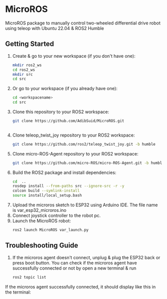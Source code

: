 # MicroROS
MicroROS package to manually control two-wheeled differential drive robot using teleop with Ubuntu 22.04 & ROS2 Humble

## Getting Started
1. Create & go to your new workspace (if you don't have one):
   ```bash
   mkdir ros2_ws
   cd ros2_ws
   mkdir src
   cd src

2. Or go to your workspace (if you already have one):
   ```bash
   cd <workspacename>
   cd src
   
3. Clone this repository to your ROS2 workspace:
   ```bash
   git clone https://github.com/AdibSuid/MicroROS.git
  
4. Clone teleop_twist_joy repository to your ROS2 workspace:
   ```bash
   git clone https://github.com/ros2/teleop_twist_joy.git -b humble

5. Clone micro-ROS-Agent repository to your ROS2 workspace:
   ```bash
   git clone https://github.com/micro-ROS/micro-ROS-Agent.git -b humble

6. Build the ROS2 package and install dependencies:
   ```bash
   cd  ..
   rosdep install --from-paths src --ignore-src -r -y
   colcon build --symlink-install
   source install/local_setup.bash

7. Upload the microros sketch to ESP32 using Arduino IDE. The file name is var_esp32_microros.ino
8. Connect joystick controller to the robot pc.
9. Launch the MicroROS robot:
   ```bash
   ros2 launch MicroROS var_launch.py

## Troubleshooting Guide
1. If the microros agent doesn't connect, unplug & plug the ESP32 back or press boot button. You can check if the    microros agent have successfully connected or not by open a new terminal & run
   ```bash
   ros2 topic list
  If the microros agent successfully connected, it should display like this in the terminal:
   ```bash
   
